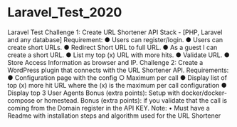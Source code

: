 # Laravel_Test_2020

Laravel Test
Challenge 1: Create URL Shortener ​API
Stack - [PHP, Laravel and any database] Requirement:
● Users can register/login.
● Users can create short URLs.
● Redirect Short URL to full URL.
● As a guest I can create a short URL.
● List my top (x) URL with more hits.
● Validate URL.
● Store Access Information as browser and IP.
Challenge 2: Create a WordPress plugin that connects with the URL Shortener API.
Requirements:
● Configuration page with the config
○ Maximum per call
● Display list of top (x) more hit URL where the (x) is the maximum per call configuration
● Display top 3 User Agents
Bonus (extra points): Setup with docker/docker-compose or homestead.
Bonus (extra points): if you validate that the call is coming from the Domain register in the API KEY. Note:
• ​Must have a Readme with installation steps and algorithm used for the URL Shortener